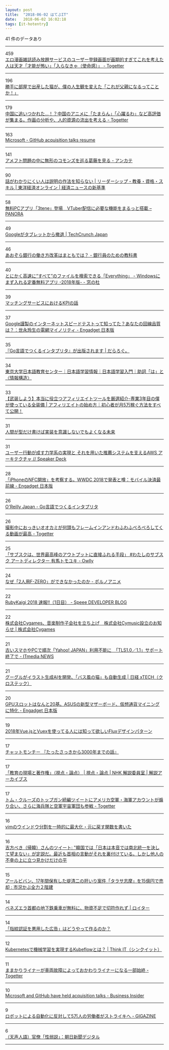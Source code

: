 ```yaml
---
layout: post
title:  "2018-06-02 はてぶIT"
date:   2018-06-02 16:02:18
tags: [it-hotentry]
---
```

41 件のデータあり

<hr><div class="row">
<div class="col-1"><span class="badge badge-pill badge-success h2">459</span></div>
<div class="col-11"><a href='https://togetter.com/li/1232990' target='_blank'>エロ漫画雑誌読み放題サービスのユーザー登録画面が画期的すぎてこれを考えた人は天才「才能が怖い」「入らなきゃ（使命感）」 - Togetter</a></div>
</div>
<hr>
<div class="row">
<div class="col-1"><span class="badge badge-pill badge-success h2">196</span></div>
<div class="col-11"><a href='https://www.huffingtonpost.jp/2018/06/01/i-became-a-cats-dad_a_23448496/' target='_blank'>勝手に部屋で出産した猫が、僕の人生観を変えた「これが父親になるってことか！」</a></div>
</div>
<hr>
<div class="row">
<div class="col-1"><span class="badge badge-pill badge-success h2">179</span></div>
<div class="col-11"><a href='https://togetter.com/li/1232994' target='_blank'>中国に追いつかれた…！？中国のアニメに「たまらん」「心躍るわ」など高評価が集まる。作画の分析や、人的資源の流出を考える - Togetter</a></div>
</div>
<hr>
<div class="row">
<div class="col-1"><span class="badge badge-pill badge-success h2">163</span></div>
<div class="col-11"><a href='https://www.cnbc.com/2018/06/01/microsoft--github-acquisition-talks-resume.html' target='_blank'>Microsoft - GitHub acquisition talks resume</a></div>
</div>
<hr>
<div class="row">
<div class="col-1"><span class="badge badge-pill badge-success h2">141</span></div>
<div class="col-11"><a href='http://d.hatena.ne.jp/essa/20180601/p1' target='_blank'>アメフト問題の中に無形のコモンズを巡る葛藤を見る - アンカテ</a></div>
</div>
<hr>
<div class="row">
<div class="col-1"><span class="badge badge-pill badge-success h2">90</span></div>
<div class="col-11"><a href='https://toyokeizai.net/articles/-/221169' target='_blank'>話がわかりにくい人は説明の作法を知らない | リーダーシップ・教養・資格・スキル | 東洋経済オンライン | 経済ニュースの新基準</a></div>
</div>
<hr>
<div class="row">
<div class="col-1"><span class="badge badge-pill badge-success h2">58</span></div>
<div class="col-11"><a href='http://panora.tokyo/63628/' target='_blank'>無料PCアプリ「3tene」登場　VTuber配信に必要な機能をまるっと搭載 – PANORA</a></div>
</div>
<hr>
<div class="row">
<div class="col-1"><span class="badge badge-pill badge-success h2">49</span></div>
<div class="col-11"><a href='https://jp.techcrunch.com/2018/06/02/2018-06-01-google-quits-selling-tablets/' target='_blank'>Googleがタブレットから撤退 | TechCrunch Japan</a></div>
</div>
<hr>
<div class="row">
<div class="col-1"><span class="badge badge-pill badge-success h2">46</span></div>
<div class="col-11"><a href='http://www.financepensionrealestate.work/entry/2018/06/01/224714' target='_blank'>あおぞら銀行の働き方改革はまともでは？ - 銀行員のための教科書</a></div>
</div>
<hr>
<div class="row">
<div class="col-1"><span class="badge badge-pill badge-success h2">40</span></div>
<div class="col-11"><a href='https://forest.watch.impress.co.jp/docs/serial/winbasic2018/1125142.html' target='_blank'>とにかく高速に“すべて”のファイルを検索できる「Everything」 - Windowsにまず入れる定番無料アプリ -2018年版- - 窓の杜</a></div>
</div>
<hr>
<div class="row">
<div class="col-1"><span class="badge badge-pill badge-success h2">39</span></div>
<div class="col-11"><a href='https://www.slideshare.net/cyberagent/kpi-80160837' target='_blank'>マッチングサービスにおけるKPIの話</a></div>
</div>
<hr>
<div class="row">
<div class="col-1"><span class="badge badge-pill badge-success h2">37</span></div>
<div class="col-11"><a href='https://japanese.engadget.com/2018/06/01/google/' target='_blank'>Google謹製のインターネットスピードテストって知ってた？あなたの回線品質は？：世永玲生の電網マイノリティ - Engadget 日本版</a></div>
</div>
<hr>
<div class="row">
<div class="col-1"><span class="badge badge-pill badge-success h2">35</span></div>
<div class="col-11"><a href='https://darashi.net/2018/06/01/writing-an-interpreter-in-go-ja.html' target='_blank'>『Go言語でつくるインタプリタ』が出版されます | だらろぐ。</a></div>
</div>
<hr>
<div class="row">
<div class="col-1"><span class="badge badge-pill badge-success h2">34</span></div>
<div class="col-11"><a href='http://www.nkc.u-tokyo.ac.jp/study_info/study_info01_04_j.html' target='_blank'>東京大学日本語教育センター｜日本語学習情報｜日本語学習入門｜助詞「は」と〈情報構造〉</a></div>
</div>
<hr>
<div class="row">
<div class="col-1"><span class="badge badge-pill badge-success h2">33</span></div>
<div class="col-11"><a href='http://hituji-affiliate.com/tool/' target='_blank'>【武装しよう】本当に役立つアフィリエイトツールを厳選紹介-専業3年目の僕が使っている全装備 | アフィリエイトの始め方｜初心者が月5万稼ぐ方法をすべて公開！</a></div>
</div>
<hr>
<div class="row">
<div class="col-1"><span class="badge badge-pill badge-success h2">31</span></div>
<div class="col-11"><a href='https://qiita.com/arowM/items/b92075627ddb4ad92d1e' target='_blank'>人間が型だけ書けば実装を意識しないでもよくなる未来</a></div>
</div>
<hr>
<div class="row">
<div class="col-1"><span class="badge badge-pill badge-success h2">31</span></div>
<div class="col-11"><a href='https://speakerdeck.com/mathetake/yuzaxing-dong-gacheng-suli-xue-xi-falseshi-xian-to-sorewoyong-itatui-jian-sisutemuwozhi-eruaws-akitekutiya' target='_blank'>ユーザー行動が成す力学系の実現と それを用いた推薦システムを支えるAWS アーキテクチャ // Speaker Deck</a></div>
</div>
<hr>
<div class="row">
<div class="col-1"><span class="badge badge-pill badge-success h2">28</span></div>
<div class="col-11"><a href='https://japanese.engadget.com/2018/06/01/wwdc18-iphone-nfc/' target='_blank'>「iPhoneのNFC開放」を考察する。WWDC 2018で発表と噂：モバイル決済最前線 - Engadget 日本版</a></div>
</div>
<hr>
<div class="row">
<div class="col-1"><span class="badge badge-pill badge-success h2">26</span></div>
<div class="col-11"><a href='http://www.oreilly.co.jp/books/9784873118222/index.html' target='_blank'>O'Reilly Japan - Go言語でつくるインタプリタ</a></div>
</div>
<hr>
<div class="row">
<div class="col-1"><span class="badge badge-pill badge-success h2">26</span></div>
<div class="col-11"><a href='https://togetter.com/li/1232894' target='_blank'>撮影中におっきいオオカミが何頭もフレームインアンドわふわふぺろぺろしてくる動画が最高 - Togetter</a></div>
</div>
<hr>
<div class="row">
<div class="col-1"><span class="badge badge-pill badge-success h2">25</span></div>
<div class="col-11"><a href='https://www.watch.impress.co.jp/owlly/articles/1124699.html' target='_blank'>「サブスクは、世界最高峰のアウトプットに直接ふれる手段」 #わたしのサブスク アートディレクター 有馬トモユキ - Owlly</a></div>
</div>
<hr>
<div class="row">
<div class="col-1"><span class="badge badge-pill badge-success h2">24</span></div>
<div class="col-11"><a href='http://gyuque.hatenablog.com/entry/2018/06/02/133812' target='_blank'>なぜ「2人用F-ZERO」ができなかったのか - ポルノアニメ</a></div>
</div>
<hr>
<div class="row">
<div class="col-1"><span class="badge badge-pill badge-success h2">22</span></div>
<div class="col-11"><a href='http://tech.speee.jp/entry/2018/06/01/131757' target='_blank'>RubyKaigi 2018 速報!!（1日目） - Speee DEVELOPER BLOG</a></div>
</div>
<hr>
<div class="row">
<div class="col-1"><span class="badge badge-pill badge-success h2">22</span></div>
<div class="col-11"><a href='http://www.cygames.co.jp/press/press-17693/' target='_blank'>株式会社Cygames、音楽制作子会社を立ち上げ　株式会社Cymusic設立のお知らせ | 株式会社Cygames</a></div>
</div>
<hr>
<div class="row">
<div class="col-1"><span class="badge badge-pill badge-success h2">21</span></div>
<div class="col-11"><a href='http://www.itmedia.co.jp/news/articles/1806/01/news132.html' target='_blank'>古いスマホやPCで順次「Yahoo! JAPAN」利用不能に　「TLS1.0／1.1」サポート終了で - ITmedia NEWS</a></div>
</div>
<hr>
<div class="row">
<div class="col-1"><span class="badge badge-pill badge-success h2">21</span></div>
<div class="col-11"><a href='http://tech.nikkeibp.co.jp/atcl/nxt/news/18/01441/' target='_blank'>グーグルがイラスト生成AIを開発、「バス風の猫」も自動生成 | 日経 xTECH（クロステック）</a></div>
</div>
<hr>
<div class="row">
<div class="col-1"><span class="badge badge-pill badge-success h2">20</span></div>
<div class="col-11"><a href='https://japanese.engadget.com/2018/06/01/asus-gpu-20/' target='_blank'>GPUスロットはなんと20基。ASUSの新型マザーボード、仮想通貨マイニングに特化 - Engadget 日本版</a></div>
</div>
<hr>
<div class="row">
<div class="col-1"><span class="badge badge-pill badge-success h2">19</span></div>
<div class="col-11"><a href='https://qiita.com/k-okina/items/f764302db290a504cc19' target='_blank'>2018年Vue.jsとVuexを使ってる人には知って欲しいFluxデザインパターン</a></div>
</div>
<hr>
<div class="row">
<div class="col-1"><span class="badge badge-pill badge-success h2">17</span></div>
<div class="col-11"><a href='http://www.youtube.com/watch?v=z3oquceNwh4' target='_blank'>チャットモンチー 『たったさっきから3000年までの話』</a></div>
</div>
<hr>
<div class="row">
<div class="col-1"><span class="badge badge-pill badge-success h2">17</span></div>
<div class="col-11"><a href='http://www.nhk.or.jp/kaisetsu-blog/400/298289.html' target='_blank'>「教育の現場と著作権」（視点・論点） | 視点・論点 | NHK 解説委員室 | 解説アーカイブス</a></div>
</div>
<hr>
<div class="row">
<div class="col-1"><span class="badge badge-pill badge-success h2">17</span></div>
<div class="col-11"><a href='https://togetter.com/li/1232947' target='_blank'>トム・クルーズのトップガン続編ツイートにアメリカ空軍・海軍アカウントが煽り合い、さらに海兵隊と空軍宇宙軍団も参戦 - Togetter</a></div>
</div>
<hr>
<div class="row">
<div class="col-1"><span class="badge badge-pill badge-success h2">16</span></div>
<div class="col-11"><a href='https://qiita.com/grohiro/items/e3dbcc93510bc8c4c812' target='_blank'>vimのウインドウ分割を一時的に最大化・元に戻す関数を書いた</a></div>
</div>
<hr>
<div class="row">
<div class="col-1"><span class="badge badge-pill badge-success h2">16</span></div>
<div class="col-11"><a href='http://twitter.com/tabisaki/status/1002719012495618048' target='_blank'>吉方べき（帰韓）さんのツイート: "韓国では「日本は本音では南北統一を決して望まない」が定説だ。最近も首相の言動がそれを裏付けている。しかし他人の不幸の上に立つ見かけだけの平</a></div>
</div>
<hr>
<div class="row">
<div class="col-1"><span class="badge badge-pill badge-success h2">15</span></div>
<div class="col-11"><a href='http://kabumatome.doorblog.jp/archives/65763020.html' target='_blank'>アールビバン、17年間保有した堤清二の肝いり案件「タラサ志摩」を15億円で売却 : 市況かぶ全力２階建</a></div>
</div>
<hr>
<div class="row">
<div class="col-1"><span class="badge badge-pill badge-success h2">14</span></div>
<div class="col-11"><a href='https://jp.reuters.com/article/idJPKCN1IX3MV' target='_blank'>ベネズエラ首都の地下鉄乗車が無料に、物資不足で切符作れず | ロイター</a></div>
</div>
<hr>
<div class="row">
<div class="col-1"><span class="badge badge-pill badge-success h2">14</span></div>
<div class="col-11"><a href='https://youkoseki.com/f/subscription_ad_fraud' target='_blank'>「指紋認証を悪用した広告」はどうやって作るのか？</a></div>
</div>
<hr>
<div class="row">
<div class="col-1"><span class="badge badge-pill badge-success h2">12</span></div>
<div class="col-11"><a href='https://thinkit.co.jp/article/14149' target='_blank'>Kubernetesで機械学習を実現するKubeflowとは？ | Think IT（シンクイット）</a></div>
</div>
<hr>
<div class="row">
<div class="col-1"><span class="badge badge-pill badge-success h2">11</span></div>
<div class="col-11"><a href='https://togetter.com/li/1233150' target='_blank'>ままかりライナーが車両故障によっておかわりライナーになる一部始終 - Togetter</a></div>
</div>
<hr>
<div class="row">
<div class="col-1"><span class="badge badge-pill badge-success h2">10</span></div>
<div class="col-11"><a href='http://www.businessinsider.com/2-billion-startup-github-could-be-for-sale-microsoft-2018-5' target='_blank'>Microsoft and GitHub have held acquisition talks - Business Insider</a></div>
</div>
<hr>
<div class="row">
<div class="col-1"><span class="badge badge-pill badge-success h2">9</span></div>
<div class="col-11"><a href='https://gigazine.net/news/20180601-strike-against-automation/' target='_blank'>ロボットによる自動化に反対して5万人の労働者がストライキへ - GIGAZINE</a></div>
</div>
<hr>
<div class="row">
<div class="col-1"><span class="badge badge-pill badge-success h2">6</span></div>
<div class="col-11"><a href='https://www.asahi.com/articles/DA3S13522246.html' target='_blank'>（天声人語）官僚「性弱説」：朝日新聞デジタル</a></div>
</div>
<hr>
